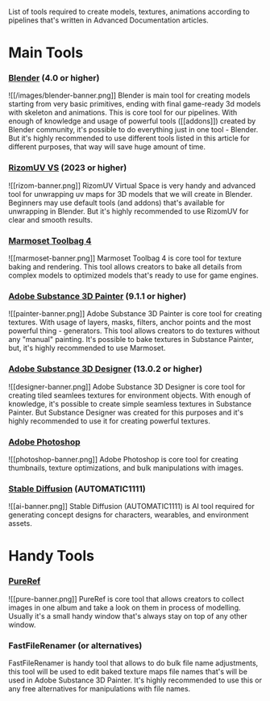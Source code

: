 List of tools required to create models, textures, animations according to pipelines that's written in Advanced Documentation articles. 
# Main Tools
### [Blender](https://www.blender.org/) (4.0 or higher)
![[/images/blender-banner.png]]
Blender is main tool for creating models starting from very basic primitives, ending with final game-ready 3d models with skeleton and animations. This is core tool for our pipelines. With enough of knowledge and usage of powerful tools ([[addons]]) created by Blender community, it's possible to do everything just in one tool - Blender. But it's highly recommended to use different tools listed in this article for different purposes, that way will save huge amount of time. 
### [RizomUV VS](https://www.rizom-lab.com/rizomuv-vs/) (2023 or higher)
![[rizom-banner.png]]
RizomUV Virtual Space is very handy and advanced tool for unwrapping uv maps for 3D models that we will create in Blender. Beginners may use default tools (and addons) that's available for unwrapping in Blender. But it's highly recommended to use RizomUV for clear and smooth results.
### [Marmoset Toolbag 4](https://marmoset.co/)
![[marmoset-banner.png]]
Marmoset Toolbag 4 is core tool for texture baking and rendering. This tool allows creators to bake all details from complex models to optimized models that's ready to use for game engines. 
### [Adobe Substance 3D Painter](https://www.adobe.com/products/substance3d-painter.html) (9.1.1 or higher)
![[painter-banner.png]]
Adobe Substance 3D Painter is core tool for creating textures. With usage of layers, masks, filters, anchor points and the most powerful thing - generators. This tool allows creators to do textures without any "manual" painting. It's possible to bake textures in Substance Painter, but, it's highly recommended to use Marmoset. 
### [Adobe Substance 3D Designer](https://www.adobe.com/products/substance3d-designer.html) (13.0.2 or higher)
![[designer-banner.png]]
Adobe Substance 3D Designer is core tool for creating tiled seamlees textures for environment objects. With enough of knowledge, it's possible to create simple seamless textures in Substance Painter. But Substance Designer was created for this purposes and it's highly recommended to use it for creating powerful textures.
### [Adobe Photoshop](https://www.adobe.com/products/photoshop.html)
![[photoshop-banner.png]]
Adobe Photoshop is core tool for creating thumbnails, texture optimizations, and bulk manipulations with images. 
### [Stable Diffusion](https://github.com/AUTOMATIC1111/stable-diffusion-webui) (AUTOMATIC1111)
![[ai-banner.png]]
Stable Diffusion (AUTOMATIC1111) is AI tool required for generating concept designs for characters, wearables, and environment assets.
# Handy Tools
### [PureRef](https://www.pureref.com/)
![[pure-banner.png]]
PureRef is core tool that allows creators to collect images in one album and take a look on them in process of modelling. Usually it's a small handy window that's always stay on top of any other window.
### FastFileRenamer (or alternatives)
FastFileRenamer is handy tool that allows to do bulk file name adjustments, this tool will be used to edit baked texture maps file names that's will be used in Adobe Substance 3D Painter. It's highly recommended to use this or any free alternatives for manipulations with file names.